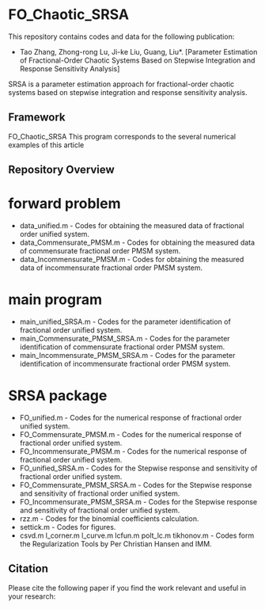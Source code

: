 # FO_Chaotic_SRSA

This repository contains codes and data for the following publication:
* Tao Zhang, Zhong-rong Lu, Ji-ke Liu, Guang, Liu*. [Parameter Estimation of Fractional-Order Chaotic Systems Based on Stepwise Integration and Response Sensitivity Analysis]

SRSA is a parameter estimation approach for fractional-order chaotic systems based on stepwise integration and response sensitivity analysis. 

## Framework
FO_Chaotic_SRSA
This program corresponds to the several numerical examples of this article

## Repository Overview
 # forward problem
  * data_unified.m - Codes for obtaining the measured data of fractional order unified system.
  * data_Commensurate_PMSM.m - Codes for obtaining the measured data of commensurate fractional order PMSM system.
  * data_Incommensurate_PMSM.m - Codes for obtaining the measured data of incommensurate fractional order PMSM system.
 # main program
  * main_unified_SRSA.m - Codes for the parameter identification of fractional order unified system.
  * main_Commensurate_PMSM_SRSA.m - Codes for the parameter identification of commensurate fractional order PMSM system.
  * main_Incommensurate_PMSM_SRSA.m - Codes for the parameter identification of incommensurate fractional order PMSM system.
 # SRSA package
  * FO_unified.m - Codes for the numerical response of fractional order unified system.
  * FO_Commensurate_PMSM.m - Codes for the numerical response of fractional order unified system.
  * FO_Incommensurate_PMSM.m - Codes for the numerical response of fractional order unified system.
  * FO_unified_SRSA.m - Codes for the Stepwise response and sensitivity of fractional order unified system.
  * FO_Commensurate_PMSM_SRSA.m - Codes for the Stepwise response and sensitivity of fractional order unified system.
  * FO_Incommensurate_PMSM_SRSA.m - Codes for the Stepwise response and sensitivity of fractional order unified system.
  * rzz.m - Codes for the binomial coefficients calculation.
  * settick.m - Codes for figures.
  * csvd.m l_corner.m l_curve.m lcfun.m polt_lc.m tikhonov.m  - Codes form the Regularization Tools by Per Christian Hansen and IMM.
  
  
## Citation
Please cite the following paper if you find the work relevant and useful in your research:
